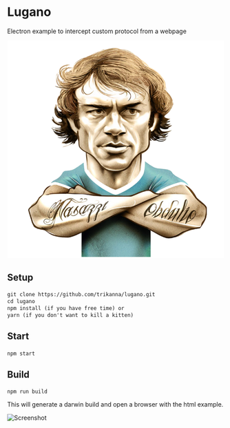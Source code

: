# Lugano
Electron example to intercept custom protocol from a webpage

![Lugano](resources/lugano.png?raw=true "Lugano")


## Setup

```
git clone https://github.com/trikanna/lugano.git
cd lugano
npm install (if you have free time) or
yarn (if you don't want to kill a kitten)
```

## Start
```npm start```

## Build

```npm run build```

This will generate a darwin build and open a browser with the html example.

![Screenshot](resources/Screenshot.png?raw=true "Screenshot")